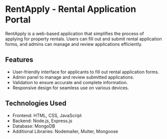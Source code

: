 # RentApply - Rental Application Portal

RentApply is a web-based application that simplifies the process of applying for property rentals. Users can fill out and submit rental application forms, and admins can manage and review applications efficiently.

## Features

- User-friendly interface for applicants to fill out rental application forms.
- Admin panel to manage and review submitted applications.
- Validation to ensure accurate and complete information.
- Responsive design for seamless use on various devices.

## Technologies Used

- Frontend: HTML, CSS, JavaScript
- Backend: Node.js, Express.js
- Database: MongoDB
- Additional Libraries: Nodemailer, Multer, Mongoose
